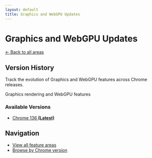 ```yaml
---
layout: default
title: Graphics and WebGPU Updates
---
```


# Graphics and WebGPU Updates

[← Back to all areas](../)

## Version History

Track the evolution of Graphics and WebGPU features across Chrome releases.

Graphics rendering and WebGPU features



### Available Versions

- [Chrome 136 **(Latest)**](./chrome-136.html)

## Navigation

- [View all feature areas](../)
- [Browse by Chrome version](../../versions/)
